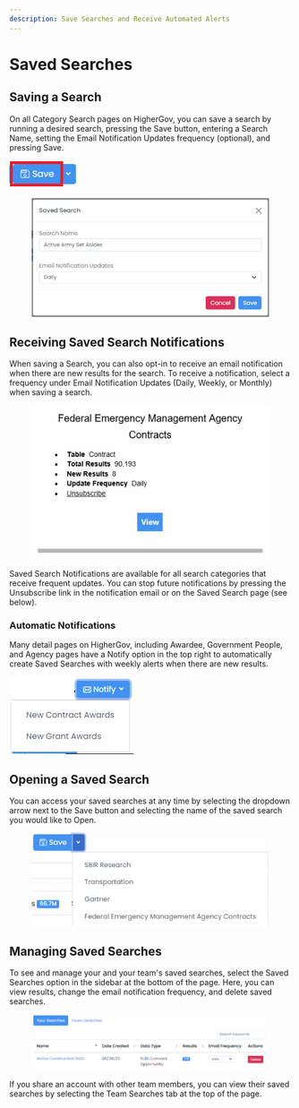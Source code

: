 ```yaml
---
description: Save Searches and Receive Automated Alerts
---
```


# Saved Searches

## Saving a Search

On all Category Search pages on HigherGov, you can save a search by running a desired search, pressing the Save button, entering a Search Name, setting the Email Notification Updates frequency (optional), and pressing Save. &#x20;

![](<.gitbook/assets/image (13).png>)

<figure><img src=".gitbook/assets/image (12).png" alt=""><figcaption></figcaption></figure>

## Receiving Saved Search Notifications

When saving a Search, you can also opt-in to receive an email notification when there are new results for the search.  To receive a notification, select a frequency under Email Notification Updates (Daily, Weekly, or Monthly) when saving a search. &#x20;

<figure><img src=".gitbook/assets/image (3).png" alt=""><figcaption></figcaption></figure>

Saved Search Notifications are available for all search categories that receive frequent updates.  You can stop future notifications by pressing the Unsubscribe link in the notification email or on the Saved Search page (see below).&#x20;

### Automatic Notifications

Many detail pages on HigherGov, including Awardee, Government People, and Agency pages have a Notify option in the top right to automatically create Saved Searches with weekly alerts when there are new results. &#x20;

![](<.gitbook/assets/image (11).png>)

## Opening a Saved Search

You can access your saved searches at any time by selecting the dropdown arrow next to the Save button and selecting the name of the saved search you would like to Open.&#x20;

<figure><img src=".gitbook/assets/image.png" alt=""><figcaption></figcaption></figure>

## Managing Saved Searches

To see and manage your and your team's saved searches, select the Saved Searches option in the sidebar at the bottom of the page.  Here, you can view results, change the email notification frequency, and delete saved searches. &#x20;

<figure><img src=".gitbook/assets/image (5).png" alt=""><figcaption></figcaption></figure>

If you share an account with other team members, you can view their saved searches by selecting the Team Searches tab at the top of the page.
